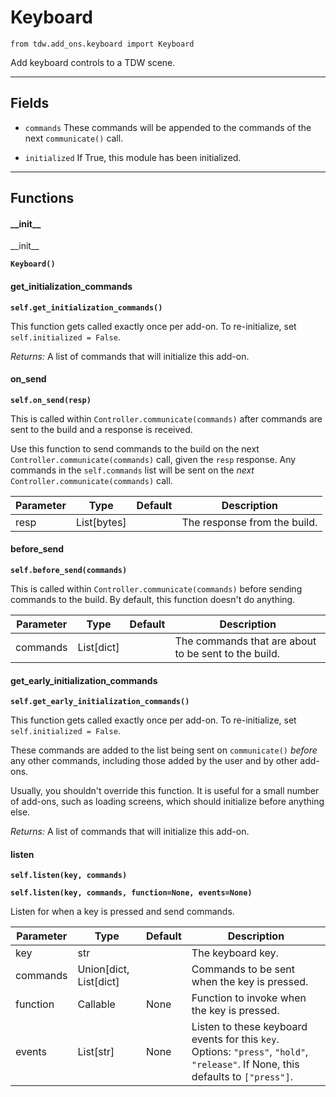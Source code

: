 # Keyboard

`from tdw.add_ons.keyboard import Keyboard`

Add keyboard controls to a TDW scene.

***

## Fields

- `commands` These commands will be appended to the commands of the next `communicate()` call.

- `initialized` If True, this module has been initialized.

***

## Functions

#### \_\_init\_\_

\_\_init\_\_

**`Keyboard()`**

#### get_initialization_commands

**`self.get_initialization_commands()`**

This function gets called exactly once per add-on. To re-initialize, set `self.initialized = False`.

_Returns:_  A list of commands that will initialize this add-on.

#### on_send

**`self.on_send(resp)`**

This is called within `Controller.communicate(commands)` after commands are sent to the build and a response is received.

Use this function to send commands to the build on the next `Controller.communicate(commands)` call, given the `resp` response.
Any commands in the `self.commands` list will be sent on the *next* `Controller.communicate(commands)` call.

| Parameter | Type | Default | Description |
| --- | --- | --- | --- |
| resp |  List[bytes] |  | The response from the build. |

#### before_send

**`self.before_send(commands)`**

This is called within `Controller.communicate(commands)` before sending commands to the build. By default, this function doesn't do anything.

| Parameter | Type | Default | Description |
| --- | --- | --- | --- |
| commands |  List[dict] |  | The commands that are about to be sent to the build. |

#### get_early_initialization_commands

**`self.get_early_initialization_commands()`**

This function gets called exactly once per add-on. To re-initialize, set `self.initialized = False`.

These commands are added to the list being sent on `communicate()` *before* any other commands, including those added by the user and by other add-ons.

Usually, you shouldn't override this function. It is useful for a small number of add-ons, such as loading screens, which should initialize before anything else.

_Returns:_  A list of commands that will initialize this add-on.

#### listen

**`self.listen(key, commands)`**

**`self.listen(key, commands, function=None, events=None)`**

Listen for when a key is pressed and send commands.

| Parameter | Type | Default | Description |
| --- | --- | --- | --- |
| key |  str |  | The keyboard key. |
| commands |  Union[dict, List[dict] |  | Commands to be sent when the key is pressed. |
| function |  Callable  | None | Function to invoke when the key is pressed. |
| events |  List[str] | None | Listen to these keyboard events for this `key`. Options: `"press"`, `"hold"`, `"release"`. If None, this defaults to `["press"]`. |